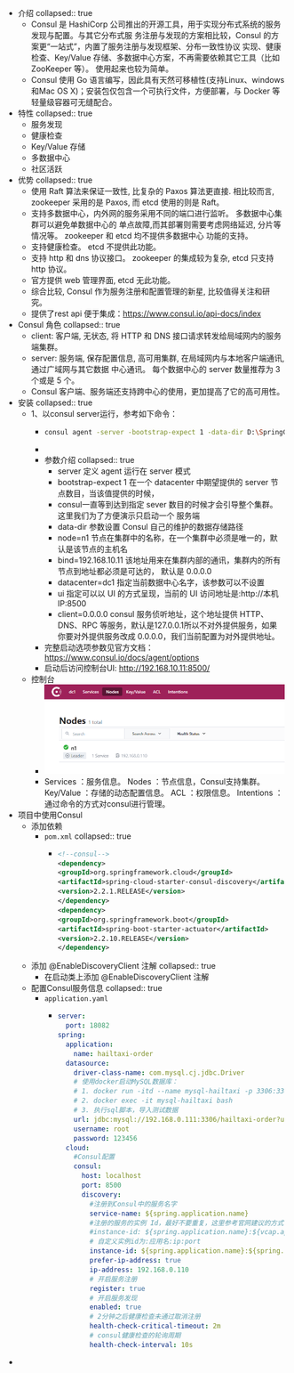 - 介绍
  collapsed:: true
	- Consul 是 HashiCorp 公司推出的开源工具，用于实现分布式系统的服务发现与配置。与其它分布式服
	  务注册与发现的方案相比较，Consul 的方案更“一站式”，内置了服务注册与发现框架、分布一致性协议
	  实现、健康检查、Key/Value 存储、多数据中心方案，不再需要依赖其它工具（比如 ZooKeeper 等）。
	  使用起来也较为简单。
	- Consul 使用 Go 语言编写，因此具有天然可移植性(支持Linux、windows和Mac
	  OS X)；安装包仅包含一个可执行文件，方便部署，与 Docker 等轻量级容器可无缝配合。
- 特性
  collapsed:: true
	- 服务发现
	- 健康检查
	- Key/Value 存储
	- 多数据中心
	- 社区活跃
- 优势
  collapsed:: true
	- 使用 Raft 算法来保证一致性, 比复杂的 Paxos 算法更直接. 相比较而言, zookeeper 采用的是
	  Paxos, 而 etcd 使用的则是 Raft。
	- 支持多数据中心，内外网的服务采用不同的端口进行监听。 多数据中心集群可以避免单数据中心的
	  单点故障,而其部署则需要考虑网络延迟, 分片等情况等。 zookeeper 和 etcd 均不提供多数据中心
	  功能的支持。
	- 支持健康检查。 etcd 不提供此功能。
	- 支持 http 和 dns 协议接口。 zookeeper 的集成较为复杂, etcd 只支持 http 协议。
	- 官方提供 web 管理界面, etcd 无此功能。
	- 综合比较, Consul 作为服务注册和配置管理的新星, 比较值得关注和研究。
	- 提供了rest api 便于集成：https://www.consul.io/api-docs/index
- Consul 角色
  collapsed:: true
	- client: 客户端, 无状态, 将 HTTP 和 DNS 接口请求转发给局域网内的服务端集群。
	- server: 服务端, 保存配置信息, 高可用集群, 在局域网内与本地客户端通讯, 通过广域网与其它数据
	  中心通讯。 每个数据中心的 server 数量推荐为 3 个或是 5 个。
	- Consul 客户端、服务端还支持跨中心的使用，更加提高了它的高可用性。
- 安装
  collapsed:: true
	- 1、以consul server运行，参考如下命令：
		- ```sh
		  consul agent -server -bootstrap-expect 1 -data-dir D:\SpringCloud\Consul\data -node=n1 -ui -client=0.0.0.0 -bind=192.168.0.110	
		  ```
		-
		- 参数介绍
		  collapsed:: true
			- server 定义 agent 运行在 server 模式
			- bootstrap-expect 1 在一个 datacenter 中期望提供的 server 节点数目，当该值提供的时候，
			- consul一直等到达到指定 sever 数目的时候才会引导整个集群。这里我们为了方便演示只启动一个
			  服务端
			- data-dir 参数设置 Consul 自己的维护的数据存储路径
			- node=n1 节点在集群中的名称，在一个集群中必须是唯一的，默认是该节点的主机名
			- bind=192.168.10.11 该地址用来在集群内部的通讯，集群内的所有节点到地址都必须是可达的，
			  默认是 0.0.0.0
			- datacenter=dc1 指定当前数据中心名字，该参数可以不设置
			- ui 指定可以以 UI 的方式呈现，当前的 UI 访问地址是:http://本机 IP:8500
			- client=0.0.0.0 consul 服务侦听地址，这个地址提供 HTTP、DNS、RPC 等服务，默认是127.0.0.1所以不对外提供服务，如果你要对外提供服务改成 0.0.0.0，我们当前配置为对外提供地址。
		- 完整启动选项参数见官方文档：https://www.consul.io/docs/agent/options
		- 启动后访问控制台UI: http://192.168.10.11:8500/
	- 控制台
		- ![image.png](../assets/image_1658324986982_0.png)
		- Services ：服务信息。
		  Nodes ：节点信息，Consul支持集群。
		  Key/Value ：存储的动态配置信息。
		  ACL ：权限信息。
		  Intentions ：通过命令的方式对consul进行管理。
- 项目中使用Consul
	- 添加依赖
		- `pom.xml`
		  collapsed:: true
			- ```xml
			  <!--consul-->
			  <dependency>
			  <groupId>org.springframework.cloud</groupId>
			  <artifactId>spring-cloud-starter-consul-discovery</artifactId>
			  <version>2.2.1.RELEASE</version>
			  </dependency>
			  <dependency>
			  <groupId>org.springframework.boot</groupId>
			  <artifactId>spring-boot-starter-actuator</artifactId>
			  <version>2.2.10.RELEASE</version>
			  </dependency>
			  ```
	- 添加 @EnableDiscoveryClient 注解
	  collapsed:: true
		- 在启动类上添加 @EnableDiscoveryClient 注解
	- 配置Consul服务信息
	  collapsed:: true
		- `application.yaml`
			- ```yaml
			  server:
			    port: 18082
			  spring:
			    application:
			      name: hailtaxi-order
			    datasource:
			      driver-class-name: com.mysql.cj.jdbc.Driver
			      # 使用docker启动MySQL数据库：
			      # 1. docker run -itd --name mysql-hailtaxi -p 3306:3306 -v /opt/itcast/spring-cloud/data/mysql:/var/lib/mysql -v /opt/itcast/spring-cloud/sql/:/opt/sql -e MYSQL_ROOT_PASSWORD=123456 mysql:8.0
			      # 2. docker exec -it mysql-hailtaxi bash
			      # 3. 执行sql脚本，导入测试数据
			      url: jdbc:mysql://192.168.0.111:3306/hailtaxi-order?useUnicode=true&characterEncoding=UTF-8&serverTimezone=UTC
			      username: root
			      password: 123456
			    cloud:
			      #Consul配置
			      consul:
			        host: localhost
			        port: 8500
			        discovery:
			          #注册到Consul中的服务名字
			          service-name: ${spring.application.name}
			          #注册的服务的实例 Id，最好不要重复，这里参考官网建议的方式 带随机数
			          #instance-id: ${spring.application.name}:${vcap.application.instance_id:${spring.application.i nstance_id:${random.value}}}
			          # 自定义实例id为:应用名:ip:port
			          instance-id: ${spring.application.name}:${spring.cloud.client.ip-address}:${server.port}
			          prefer-ip-address: true
			          ip-address: 192.168.0.110
			          # 开启服务注册
			          register: true
			          # 开启服务发现
			          enabled: true
			          # 2分钟之后健康检查未通过取消注册
			          health-check-critical-timeout: 2m
			          # consul健康检查的轮询周期
			          health-check-interval: 10s
			  ```
-